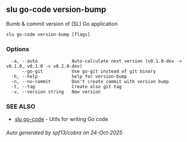 ## slu go-code version-bump

Bumb & commit version of (SL) Go application

```
slu go-code version-bump [flags]
```

### Options

```
  -a, --auto             Auto-calculate next version (v0.1.0-dev -> v0.1.0, v0.1.0 -> v0.2.0-dev)
      --go-git           Use go-git instead of git binary
  -h, --help             help for version-bump
  -n, --no-commit        Don't create commit with version bump
  -t, --tag              Create also git tag
  -v, --version string   New version
```

### SEE ALSO

* [slu go-code](slu_go-code.md)	 - Utils for writing Go code

###### Auto generated by spf13/cobra on 24-Oct-2025
